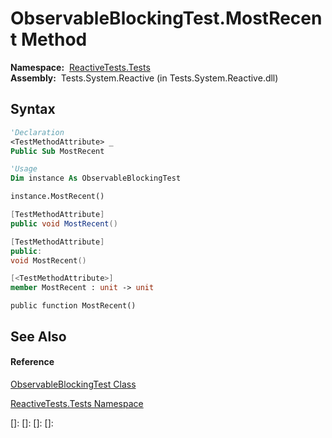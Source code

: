 # ObservableBlockingTest.MostRecent Method

**Namespace:**  [ReactiveTests.Tests](ReactiveTests.Tests\ReactiveTests.Tests.md)  
**Assembly:**  Tests.System.Reactive (in Tests.System.Reactive.dll)

## Syntax

```vb
'Declaration
<TestMethodAttribute> _
Public Sub MostRecent
```

```vb
'Usage
Dim instance As ObservableBlockingTest

instance.MostRecent()
```

```csharp
[TestMethodAttribute]
public void MostRecent()
```

```c++
[TestMethodAttribute]
public:
void MostRecent()
```

```fsharp
[<TestMethodAttribute>]
member MostRecent : unit -> unit 
```

```jscript
public function MostRecent()
```

## See Also

#### Reference

[ObservableBlockingTest Class](ObservableBlockingTest\ObservableBlockingTest.md)

[ReactiveTests.Tests Namespace](ReactiveTests.Tests\ReactiveTests.Tests.md)

[]: 
[]: 
[]: 
[]: 